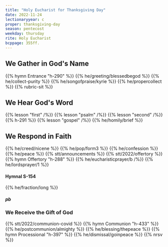 ```yaml
---
title: "Holy Eucharist for Thanksgiving Day"
date: 2022-11-24
lectionaryyear: c
proper: thanksgiving-day
season: pentecost
weekday: thursday
rite: Holy Eucharist
bcppage: 355ff.
---
```


## We Gather in God's Name
{{% hymn Entrance "h-290" %}}
{{% he/greeting/blessedbegod %}}
{{% he/collect-purity %}}
{{% he/songofpraise/kyrie %}}
{{% he/propercollect %}}
{{% rubric-sit %}}

## We Hear God's Word
{{% lesson "first" /%}}
{{% lesson "psalm" /%}}
{{% lesson "second" /%}}
{{% h-291 %}}
{{% lesson "gospel" /%}}
{{% he/homily/brief %}}

## We Respond in Faith
{{% he/creed/nicene %}}
{{% he/pop/form3 %}}
{{% he/confession %}}
{{% he/peace %}}
{{% stt/announcements %}}
{{% stt/2022/offertory %}}
{{% hymn Offertory "h-288" %}}
{{% he/eucharisticprayer/b /%}}
{{% he/lordsprayer/1 %}}

#### Hymnal S-154
{{% he/fraction/long %}}

##### pb
### We Receive the Gift of God
{{% stt/2022/communion-covid %}}
{{% hymn Communion "h-433" %}}
{{% he/postcommunion/almighty %}}
{{% he/blessing/thepeace %}}
{{% hymn Processional "h-397" %}}
{{% he/dismissal/goinpeace %}}
{{% nrsv %}}


